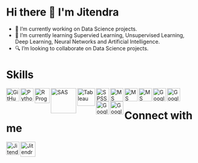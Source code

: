 #
# Hi there 👋 I'm Jitendra

- 🔭 I’m currently working on Data Science projects.
- 🌱 I’m currently learning Supervied Learning, Unsupervised Learning, Deep Learning, Neural Networks and Artificial Intelligence.
- 🔍 I’m looking to collaborate on Data Science projects.

#
# Skills
[<img align="left" alt="GitHub" width="35px" src="https://cdn-icons-png.flaticon.com/512/733/733609.png" />][GitHub]
[<img align="left" alt="Python" width="35px" src="https://yellowconnection.com/wp-content/uploads/2019/12/PinClipart.com_snake-charmer-clipart_2691398.png" />][Python]
[<img align="left" alt="R Programming" width="40px" src="https://upload.wikimedia.org/wikipedia/commons/thumb/1/1b/R_logo.svg/1280px-R_logo.svg.png" />][R]
[<img align="left" alt="SAS" width="67.5px" src="https://cdn.freebiesupply.com/logos/large/2x/sas-6-logo-png-transparent.png" />][SAS]
[<img align="left" alt="Tableau" width="47.5px" src="https://img.pngio.com/tableau-software-logo-e1502871850906-archetype-consulting-tableau-software-png-400_232.png" />][Tableau]
[<img align="left" alt="SPSS" width="35px" src="https://logodix.com/logo/1598546.png" />][SPSS]
[<img align="left" alt="MS Excel" width="35px" src="https://image.flaticon.com/icons/png/512/732/732220.png" />][MS Excel]
[<img align="left" alt="MS Word" width="35px" src="https://image.flaticon.com/icons/png/512/888/888883.png" />][MS Word]
[<img align="left" alt="MS PowerPoint" width="35px" src="https://image.flaticon.com/icons/png/512/732/732224.png" />][MS PowerPoint]
[<img align="left" alt="Google Sheets" width="35px" src="https://cdn-icons-png.flaticon.com/512/2965/2965327.png" />][Google Sheets]
[<img align="left" alt="Google Docs" width="35px" src="https://cdn-icons-png.flaticon.com/512/281/281760.png" />][Google Docs]
[<img align="left" alt="Google Slides" width="35px" src="https://img-premium.flaticon.com/png/512/2875/premium/2875416.png" />][Google Slides]
[<img align="left" alt="Google Forms" width="35px" src="https://cdn-icons-png.flaticon.com/512/2875/2875409.png" />][Google Forms]

<br />  

#
# Connect with me
[<img align="left" alt="Jitendra Alim | LinkedIn" width="35px" src="https://www.flaticon.com/svg/static/icons/svg/1409/1409945.svg" />][LinkedIn]
[<img aligh="left" alt="Jitendra Alim | Mail" width="40px" src="https://www.flaticon.com/svg/static/icons/svg/732/732200.svg" />][GMail]

[LinkedIn]: https://linkedin.com/in/jitendra-alim
[GMail]: mailto:jitendrabalim@gmail.com
[GitHub]: https://github.com/JitendraAlim
[Python]: https://www.python.org
[R]: https://cran.r-project.org
[SAS]: https://www.sas.com
[Tableau]: https://www.tableau.com
[SPSS]: https://www.ibm.com/in-en/analytics/spss-statistics-software
[MS Excel]: https://www.office.com
[MS Word]: https://www.office.com
[MS PowerPoint]: https://www.office.com
[Google Sheets]: https://www.google.com/sheets/about
[Google Docs]: https://www.google.com/docs/about
[Google Slides]: https://www.google.com/slides/about
[Google Forms]: https://www.google.com/forms/about
